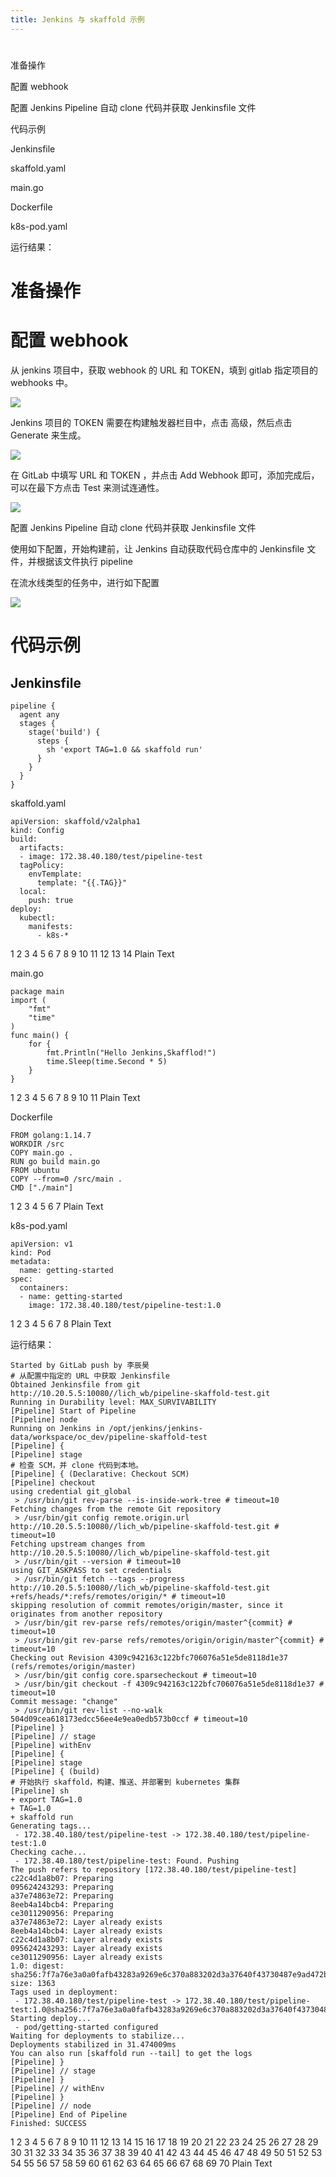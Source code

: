 ```yaml
---
title: Jenkins 与 skaffold 示例
---
```


#

准备操作

配置 webhook

配置 Jenkins Pipeline 自动 clone 代码并获取 Jenkinsfile 文件

代码示例

Jenkinsfile

skaffold.yaml

main.go

Dockerfile

k8s-pod.yaml

运行结果：

# 准备操作

# 配置 webhook

从 jenkins 项目中，获取 webhook 的 URL 和 TOKEN，填到 gitlab 指定项目的 webhooks 中。

![](https://notes-learning.oss-cn-beijing.aliyuncs.com/cyuibc/1616077495082-a11319fe-589d-4c0f-b45d-bb0b3bc52777.jpeg)

Jenkins 项目的 TOKEN 需要在构建触发器栏目中，点击 高级，然后点击 Generate 来生成。

![](https://notes-learning.oss-cn-beijing.aliyuncs.com/cyuibc/1616077495099-5da918fd-e308-4ccd-9873-19a87c8ae444.jpeg)

在 GitLab 中填写 URL 和 TOKEN ，并点击 Add Webhook 即可，添加完成后，可以在最下方点击 Test 来测试连通性。

![](https://notes-learning.oss-cn-beijing.aliyuncs.com/cyuibc/1616077495099-b091204a-a450-4b67-b215-cf3e5ec8a350.jpeg)

配置 Jenkins Pipeline 自动 clone 代码并获取 Jenkinsfile 文件

使用如下配置，开始构建前，让 Jenkins 自动获取代码仓库中的 Jenkinsfile 文件，并根据该文件执行 pipeline

在流水线类型的任务中，进行如下配置

![](https://notes-learning.oss-cn-beijing.aliyuncs.com/cyuibc/1616077495088-a4c61fb6-b61f-4697-a5ca-19877f84dad8.jpeg)

# 代码示例

## Jenkinsfile

    pipeline {
      agent any
      stages {
        stage('build') {
          steps {
            sh 'export TAG=1.0 && skaffold run'
          }
        }
      }
    }

skaffold.yaml

    apiVersion: skaffold/v2alpha1
    kind: Config
    build:
      artifacts:
      - image: 172.38.40.180/test/pipeline-test
      tagPolicy:
        envTemplate:
          template: "{{.TAG}}"
      local:
        push: true
    deploy:
      kubectl:
        manifests:
          - k8s-*

1
2
3
4
5
6
7
8
9
10
11
12
13
14
Plain Text

main.go

    package main
    import (
    	"fmt"
    	"time"
    )
    func main() {
    	for {
    		fmt.Println("Hello Jenkins,Skafflod!")
    		time.Sleep(time.Second * 5)
    	}
    }

1
2
3
4
5
6
7
8
9
10
11
Plain Text

Dockerfile

    FROM golang:1.14.7
    WORKDIR /src
    COPY main.go .
    RUN go build main.go
    FROM ubuntu
    COPY --from=0 /src/main .
    CMD ["./main"]

1
2
3
4
5
6
7
Plain Text

k8s-pod.yaml

    apiVersion: v1
    kind: Pod
    metadata:
      name: getting-started
    spec:
      containers:
      - name: getting-started
        image: 172.38.40.180/test/pipeline-test:1.0

1
2
3
4
5
6
7
8
Plain Text

运行结果：

    Started by GitLab push by 李辰昊
    # 从配置中指定的 URL 中获取 Jenkinsfile
    Obtained Jenkinsfile from git http://10.20.5.5:10080//lich_wb/pipeline-skaffold-test.git
    Running in Durability level: MAX_SURVIVABILITY
    [Pipeline] Start of Pipeline
    [Pipeline] node
    Running on Jenkins in /opt/jenkins/jenkins-data/workspace/oc_dev/pipeline-skaffold-test
    [Pipeline] {
    [Pipeline] stage
    # 检查 SCM，并 clone 代码到本地。
    [Pipeline] { (Declarative: Checkout SCM)
    [Pipeline] checkout
    using credential git_global
     > /usr/bin/git rev-parse --is-inside-work-tree # timeout=10
    Fetching changes from the remote Git repository
     > /usr/bin/git config remote.origin.url http://10.20.5.5:10080//lich_wb/pipeline-skaffold-test.git # timeout=10
    Fetching upstream changes from http://10.20.5.5:10080//lich_wb/pipeline-skaffold-test.git
     > /usr/bin/git --version # timeout=10
    using GIT_ASKPASS to set credentials
     > /usr/bin/git fetch --tags --progress http://10.20.5.5:10080//lich_wb/pipeline-skaffold-test.git +refs/heads/*:refs/remotes/origin/* # timeout=10
    skipping resolution of commit remotes/origin/master, since it originates from another repository
     > /usr/bin/git rev-parse refs/remotes/origin/master^{commit} # timeout=10
     > /usr/bin/git rev-parse refs/remotes/origin/origin/master^{commit} # timeout=10
    Checking out Revision 4309c942163c122bfc706076a51e5de8118d1e37 (refs/remotes/origin/master)
     > /usr/bin/git config core.sparsecheckout # timeout=10
     > /usr/bin/git checkout -f 4309c942163c122bfc706076a51e5de8118d1e37 # timeout=10
    Commit message: "change"
     > /usr/bin/git rev-list --no-walk 504d09cea618173edcc56ee4e9ea0edb573b0ccf # timeout=10
    [Pipeline] }
    [Pipeline] // stage
    [Pipeline] withEnv
    [Pipeline] {
    [Pipeline] stage
    [Pipeline] { (build)
    # 开始执行 skaffold，构建、推送、并部署到 kubernetes 集群
    [Pipeline] sh
    + export TAG=1.0
    + TAG=1.0
    + skaffold run
    Generating tags...
     - 172.38.40.180/test/pipeline-test -> 172.38.40.180/test/pipeline-test:1.0
    Checking cache...
     - 172.38.40.180/test/pipeline-test: Found. Pushing
    The push refers to repository [172.38.40.180/test/pipeline-test]
    c22c4d1a8b07: Preparing
    095624243293: Preparing
    a37e74863e72: Preparing
    8eeb4a14bcb4: Preparing
    ce3011290956: Preparing
    a37e74863e72: Layer already exists
    8eeb4a14bcb4: Layer already exists
    c22c4d1a8b07: Layer already exists
    095624243293: Layer already exists
    ce3011290956: Layer already exists
    1.0: digest: sha256:7f7a76e3a0a0fafb43283a9269e6c370a883202d3a37640f43730487e9ad472b size: 1363
    Tags used in deployment:
     - 172.38.40.180/test/pipeline-test -> 172.38.40.180/test/pipeline-test:1.0@sha256:7f7a76e3a0a0fafb43283a9269e6c370a883202d3a37640f43730487e9ad472b
    Starting deploy...
     - pod/getting-started configured
    Waiting for deployments to stabilize...
    Deployments stabilized in 31.474009ms
    You can also run [skaffold run --tail] to get the logs
    [Pipeline] }
    [Pipeline] // stage
    [Pipeline] }
    [Pipeline] // withEnv
    [Pipeline] }
    [Pipeline] // node
    [Pipeline] End of Pipeline
    Finished: SUCCESS

1
2
3
4
5
6
7
8
9
10
11
12
13
14
15
16
17
18
19
20
21
22
23
24
25
26
27
28
29
30
31
32
33
34
35
36
37
38
39
40
41
42
43
44
45
46
47
48
49
50
51
52
53
54
55
56
57
58
59
60
61
62
63
64
65
66
67
68
69
70
Plain Text
